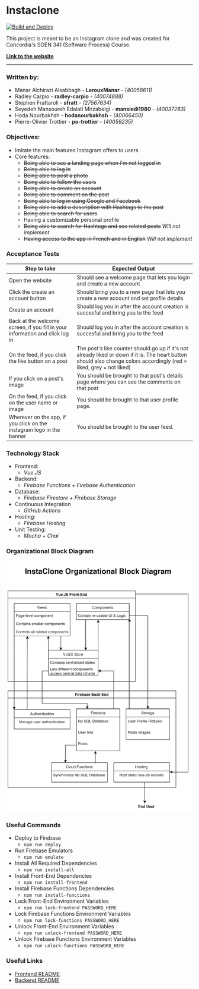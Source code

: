 # Instaclone

[![Build and Deploy](https://github.com/po-trottier/concordia-software-processes/workflows/Build%20and%20Deploy/badge.svg)](https://github.com/po-trottier/concordia-software-processes/actions)

This project is meant to be an Instagram clone and was created for Concordia's SOEN 341 (Software Process) Course.

**[Link to the website](https://soen341-instaclone.web.app/)**

---

### Written by:

- Manar Alchirazi Alsabbagh - **LerouxManar** - *(40058611)*
- Radley Carpio - **radley-carpio** - *(40074888)*
- Stephen Frattaroli - **sfratt** - *(27567634)*
- Seyedeh Mansoureh Edalati Mirzabeigi - **mansiedi1980** - *(40037283)*
- Hoda Nourbakhsh - **hodanourbakhsh** - *(40066450)*
- Pierre-Olivier Trottier - **po-trottier** - *(40059235)*

### Objectives:

- Imitate the main features Instagram offers to users
- Core features:
    - ~~Being able to see a landing page when i'm not logged in~~
    - ~~Being able to log in~~
    - ~~Being able to post a photo~~
    - ~~Being able to follow the users~~
    - ~~Being able to create an account~~
    - ~~Being able to comment on the post~~
    - ~~Being able to log in using Google and Facebook~~
    - ~~Being able to add a description with Hashtags to the post~~
    - ~~Being able to search for users~~
    - Having a customizable personal profile
    - ~~Being able to search for Hashtags and see related posts~~ *Will not implement*
    - ~~Having access to the app in French and in English~~ *Will not implement*
    
### Acceptance Tests    
    
|Step to take|Expected Output|
|---|---|
|Open the website|Should see a welcome page that lets you login and create a new account|
|Click the create an account button|Should bring you to a new page that lets you create a new account and set profile details|
|Create an account|Should log you in after the account creation is succesful and bring you to the feed|
|Back at the welcome screen, if you fill in your information and click log in|Should log you in after the account creation is succesful and bring you to the feed|
|On the feed, if you click the like button on a post|The post's like counter should go up if it's not already liked or down if it is. The heart button should also change colors accordingly (red = liked, grey = not liked)|
|If you click on a post's image|You should be brought to that post's details page where you can see the comments on that post|
|On the feed, if you click on the user name or image|You should be brought to that user profile page.|
|Wherever on the app, if you click on the instagram logo in the banner|You should be brought to the user feed.|



### Technology Stack

- Frontend:
    - *Vue.JS*
- Backend:
    - *Firebase Functions + Firebase Authentication*
- Database:
    - *Firebase Firestore + Firebase Storage*
- Continuous Integration
    - *GitHub Actions*
- Hosting:
    - *Firebase Hosting*
- Unit Testing:
    - *Mocha + Chai*

### Organizational Block Diagram

![Block Diagram](block-diagram.png)

### Useful Commands

- Deploy to Firebase
    - `npm run deploy`
- Run Firebase Emulators
    - `npm run emulate`
- Install All Required Dependencies
    - `npm run install-all`
- Install Front-End Dependencies
    - `npm run install-frontend`
- Install Firebase Functions Dependencies
    - `npm run install-functions`
- Lock Front-End Environment Variables
    - `npm run lock-frontend PASSWORD_HERE`
- Lock Firebase Functions Environment Variables
    - `npm run lock-functions PASSWORD_HERE`
- Unlock Front-End Environment Variables
    - `npm run unlock-frontend PASSWORD_HERE`
- Unlock Firebase Functions Environment Variables
    - `npm run unlock-functions PASSWORD_HERE`

### Useful Links

- [Frontend README](https://github.com/po-trottier/concordia-software-processes/blob/master/frontend/README.md)
- [Backend README](https://github.com/po-trottier/concordia-software-processes/blob/master/functions/README.md)
